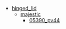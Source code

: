 * [hinged_lid](hinged_lid)
  * [majestic](hinged_lid/majestic)
    * [05390_pv44](hinged_lid/majestic/05390_pv44)
